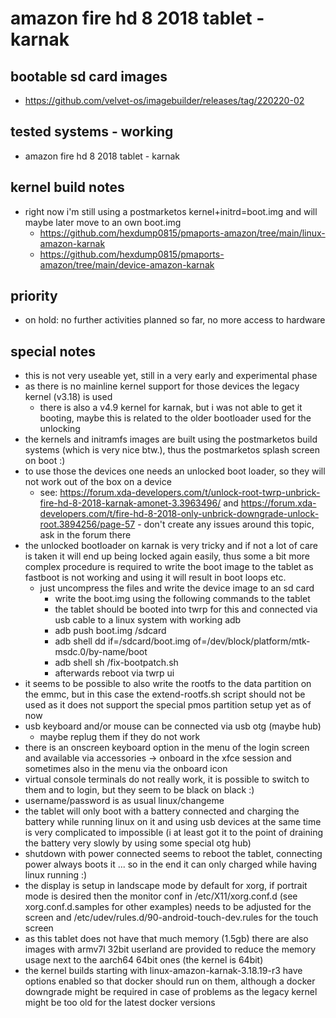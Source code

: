 # amazon fire hd 8 2018 tablet - karnak

## bootable sd card images

- https://github.com/velvet-os/imagebuilder/releases/tag/220220-02

## tested systems - working

- amazon fire hd 8 2018 tablet - karnak

## kernel build notes

- right now i'm still using a postmarketos kernel+initrd=boot.img and will maybe later move to an own boot.img
  - https://github.com/hexdump0815/pmaports-amazon/tree/main/linux-amazon-karnak
  - https://github.com/hexdump0815/pmaports-amazon/tree/main/device-amazon-karnak

## priority

- on hold: no further activities planned so far, no more access to hardware

## special notes

- this is not very useable yet, still in a very early and experimental phase
- as there is no mainline kernel support for those devices the legacy kernel (v3.18) is used
  - there is also a v4.9 kernel for karnak, but i was not able to get it booting, maybe this is related to the older bootloader used for the unlocking
- the kernels and initramfs images are built using the postmarketos build systems (which is very nice btw.), thus the postmarketos splash screen on boot :)
- to use those the devices one needs an unlocked boot loader, so they will not work out of the box on a device
  - see: https://forum.xda-developers.com/t/unlock-root-twrp-unbrick-fire-hd-8-2018-karnak-amonet-3.3963496/ and https://forum.xda-developers.com/t/fire-hd-8-2018-only-unbrick-downgrade-unlock-root.3894256/page-57 - don't create any issues around this topic, ask in the forum there
- the unlocked bootloader on karnak is very tricky and if not a lot of care is taken it will end up being locked again easily, thus some a bit more complex procedure is required to write the boot image to the tablet as fastboot is not working and using it will result in boot loops etc.
  - just uncompress the files and write the device image to an sd card
    - write the boot.img using the following commands to the tablet
    - the tablet should be booted into twrp for this and connected via usb cable to a linux system with working adb
    - adb push boot.img /sdcard
    - adb shell dd if=/sdcard/boot.img of=/dev/block/platform/mtk-msdc.0/by-name/boot
    - adb shell sh /fix-bootpatch.sh
    - afterwards reboot via twrp ui
- it seems to be possible to also write the rootfs to the data partition on the emmc, but in this case the extend-rootfs.sh script should not be used as it does not support the special pmos partition setup yet as of now
- usb keyboard and/or mouse can be connected via usb otg (maybe hub)
  - maybe replug them if they do not work
- there is an onscreen keyboard option in the menu of the login screen and available via accessories -> onboard in the xfce session and sometimes also in the menu via the onboard icon
- virtual console terminals do not really work, it is possible to switch to them and to login, but they seem to be black on black :)
- username/password is as usual linux/changeme
- the tablet will only boot with a battery connected and charging the battery while running linux on it and using usb devices at the same time is very complicated to impossible (i at least got it to the point of draining the battery very slowly by using some special otg hub)
- shutdown with power connected seems to reboot the tablet, connecting power always boots it ... so in the end it can only charged while having linux running :)
- the display is setup in landscape mode by default for xorg, if portrait mode is desired then the monitor conf in /etc/X11/xorg.conf.d (see xorg.conf.d.samples for other examples) needs to be adjusted for the screen and /etc/udev/rules.d/90-android-touch-dev.rules for the touch screen
- as this tablet does not have that much memory (1.5gb) there are also images with armv7l 32bit userland are provided to reduce the memory usage next to the aarch64 64bit ones (the kernel is 64bit)
- the kernel builds starting with linux-amazon-karnak-3.18.19-r3 have options enabled so that docker should run on them, although a docker downgrade might be required in case of problems as the legacy kernel might be too old for the latest docker versions
